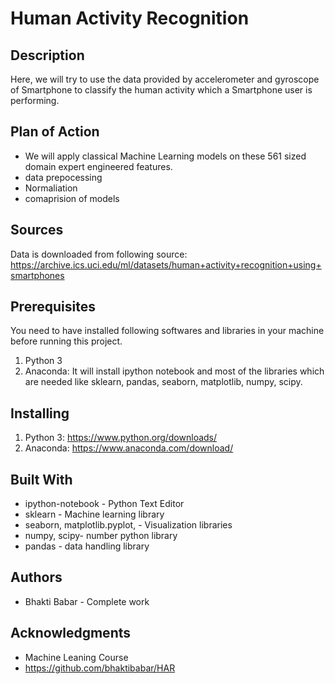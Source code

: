 #  Human Activity Recognition
## Description
Here, we will try to use the data provided by accelerometer and gyroscope of Smartphone to classify the human activity which a Smartphone user is performing.

## Plan of Action
* We will apply classical Machine Learning models on these 561 sized domain expert engineered features.
* data prepocessing 
* Normaliation
* comaprision of models

## Sources 
Data is downloaded from following source:
https://archive.ics.uci.edu/ml/datasets/human+activity+recognition+using+smartphones

## Prerequisites
You need to have installed following softwares and libraries in your machine before running this project.
1. Python 3
2. Anaconda: It will install ipython notebook and most of the libraries which are needed like sklearn, pandas, seaborn, matplotlib, numpy, scipy.

## Installing
1. Python 3: https://www.python.org/downloads/
2. Anaconda: https://www.anaconda.com/download/

## Built With
* ipython-notebook - Python Text Editor
* sklearn - Machine learning library
* seaborn, matplotlib.pyplot, - Visualization libraries
* numpy, scipy- number python library
* pandas - data handling library

## Authors
* Bhakti Babar - Complete work  

## Acknowledgments
* Machine Leaning Course
* https://github.com/bhaktibabar/HAR
